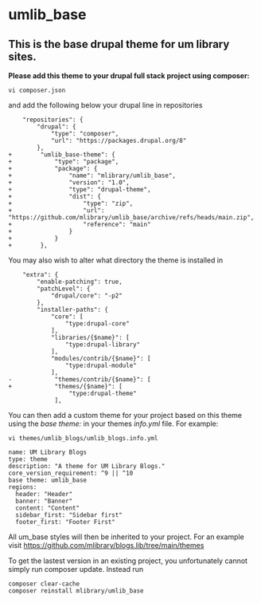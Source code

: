 # umlib_base

## This is the base drupal theme for um library sites. ##

**Please add this theme to your drupal full stack project using composer:**

```
vi composer.json
```

and add the following below your drupal line in repositories

```
    "repositories": {
        "drupal": {
            "type": "composer",
            "url": "https://packages.drupal.org/8"
        },
+        "umlib_base-theme": {
+            "type": "package",
+            "package": {
+                "name": "mlibrary/umlib_base",
+                "version": "1.0",
+                "type": "drupal-theme",
+                "dist": {
+                    "type": "zip",
+                    "url": "https://github.com/mlibrary/umlib_base/archive/refs/heads/main.zip",
+                    "reference": "main"
+                }
+            }
+        },
```

You may also wish to alter what directory the theme is installed in

```
    "extra": {
        "enable-patching": true,
        "patchLevel": {
            "drupal/core": "-p2"
        },
        "installer-paths": {
            "core": [
                "type:drupal-core"
            ],
            "libraries/{$name}": [
                "type:drupal-library"
            ],
            "modules/contrib/{$name}": [
                "type:drupal-module"
            ],
-            "themes/contrib/{$name}": [
+            "themes/{$name}": [
                 "type:drupal-theme"
             ],
```

You can then add a custom theme for your project based on this theme using the *base theme:* in your themes *info.yml* file. For example:

```
vi themes/umlib_blogs/umlib_blogs.info.yml
```
```
name: UM Library Blogs
type: theme
description: "A theme for UM Library Blogs."
core_version_requirement: ^9 || ^10
base theme: umlib_base
regions:
  header: "Header"
  banner: "Banner"
  content: "Content"
  sidebar_first: "Sidebar first"
  footer_first: "Footer First"
  ```

All um_base styles will then be inherited to your project.
For an example visit https://github.com/mlibrary/blogs.lib/tree/main/themes


To get the lastest version in an existing project, you unfortunately cannot simply run composer update. Instead run

```
composer clear-cache
composer reinstall mlibrary/umlib_base
```
